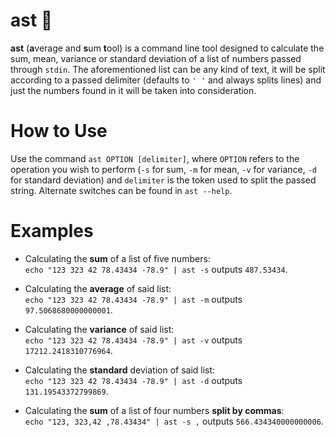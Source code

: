 # ast 🐡
**ast** (**a**verage and **s**um **t**ool) is a command line tool designed to calculate the sum, mean, variance or standard
deviation of a list of numbers passed through `stdin`.
The aforementioned list can be any kind of text, it will be split according to a passed delimiter
(defaults to `' '` and always splits lines)
and just the numbers found in it will be taken into consideration.

# How to Use
Use the command `ast OPTION [delimiter]`, where `OPTION` refers to the operation you wish to perform (`-s` for sum, `-m` for mean, `-v` for variance, `-d` for standard deviation) and `delimiter` is the token used to split the passed string. Alternate switches can be found in `ast --help`.

# Examples
 * Calculating the **sum** of a list of five numbers:<br/>`echo "123 323 42 78.43434 -78.9" | ast -s` outputs `487.53434`.

 * Calculating the **average** of said list:<br/>`echo "123 323 42 78.43434 -78.9" | ast -m` outputs `97.5068680000000001`.

 * Calculating the **variance** of said list:<br/>`echo "123 323 42 78.43434 -78.9" | ast -v` outputs `17212.2418310776964`.

 * Calculating the **standard** deviation of said list:<br/>`echo "123 323 42 78.43434 -78.9" | ast -d` outputs `131.19543372799869`.

 * Calculating the **sum** of a list of four numbers **split by commas**:<br/>`echo "123, 323,42 ,78.43434" | ast -s ,` outputs `566.434340000000006`.
